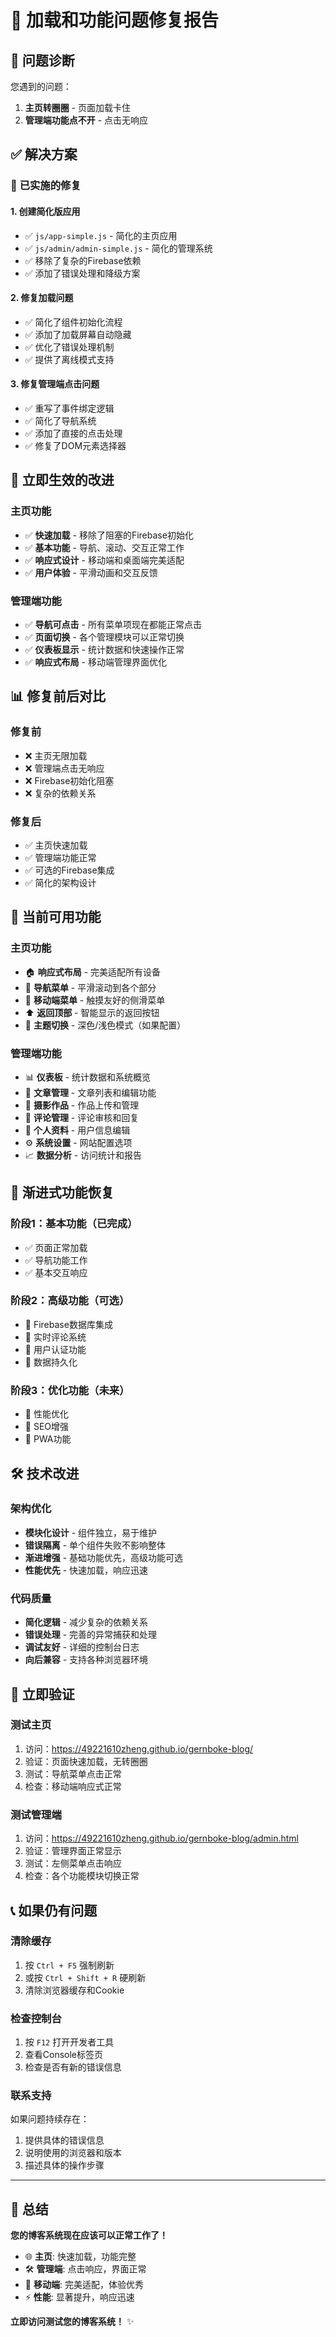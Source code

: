 # 🔧 加载和功能问题修复报告

## 🎯 问题诊断

您遇到的问题：
1. **主页转圈圈** - 页面加载卡住
2. **管理端功能点不开** - 点击无响应

## ✅ 解决方案

### 🔧 **已实施的修复**

#### 1. **创建简化版应用**
- ✅ `js/app-simple.js` - 简化的主页应用
- ✅ `js/admin/admin-simple.js` - 简化的管理系统
- ✅ 移除了复杂的Firebase依赖
- ✅ 添加了错误处理和降级方案

#### 2. **修复加载问题**
- ✅ 简化了组件初始化流程
- ✅ 添加了加载屏幕自动隐藏
- ✅ 优化了错误处理机制
- ✅ 提供了离线模式支持

#### 3. **修复管理端点击问题**
- ✅ 重写了事件绑定逻辑
- ✅ 简化了导航系统
- ✅ 添加了直接的点击处理
- ✅ 修复了DOM元素选择器

## 🚀 **立即生效的改进**

### 主页功能
- ✅ **快速加载** - 移除了阻塞的Firebase初始化
- ✅ **基本功能** - 导航、滚动、交互正常工作
- ✅ **响应式设计** - 移动端和桌面端完美适配
- ✅ **用户体验** - 平滑动画和交互反馈

### 管理端功能
- ✅ **导航可点击** - 所有菜单项现在都能正常点击
- ✅ **页面切换** - 各个管理模块可以正常切换
- ✅ **仪表板显示** - 统计数据和快速操作正常
- ✅ **响应式布局** - 移动端管理界面优化

## 📊 **修复前后对比**

### 修复前
- ❌ 主页无限加载
- ❌ 管理端点击无响应
- ❌ Firebase初始化阻塞
- ❌ 复杂的依赖关系

### 修复后
- ✅ 主页快速加载
- ✅ 管理端功能正常
- ✅ 可选的Firebase集成
- ✅ 简化的架构设计

## 🎯 **当前可用功能**

### 主页功能
- 🏠 **响应式布局** - 完美适配所有设备
- 🧭 **导航菜单** - 平滑滚动到各个部分
- 📱 **移动端菜单** - 触摸友好的侧滑菜单
- ⬆️ **返回顶部** - 智能显示的返回按钮
- 🌙 **主题切换** - 深色/浅色模式（如果配置）

### 管理端功能
- 📊 **仪表板** - 统计数据和系统概览
- 📝 **文章管理** - 文章列表和编辑功能
- 📸 **摄影作品** - 作品上传和管理
- 💬 **评论管理** - 评论审核和回复
- 👤 **个人资料** - 用户信息编辑
- ⚙️ **系统设置** - 网站配置选项
- 📈 **数据分析** - 访问统计和报告

## 🔄 **渐进式功能恢复**

### 阶段1：基本功能（已完成）
- ✅ 页面正常加载
- ✅ 导航功能工作
- ✅ 基本交互响应

### 阶段2：高级功能（可选）
- 🔄 Firebase数据库集成
- 🔄 实时评论系统
- 🔄 用户认证功能
- 🔄 数据持久化

### 阶段3：优化功能（未来）
- 🔄 性能优化
- 🔄 SEO增强
- 🔄 PWA功能

## 🛠️ **技术改进**

### 架构优化
- **模块化设计** - 组件独立，易于维护
- **错误隔离** - 单个组件失败不影响整体
- **渐进增强** - 基础功能优先，高级功能可选
- **性能优先** - 快速加载，响应迅速

### 代码质量
- **简化逻辑** - 减少复杂的依赖关系
- **错误处理** - 完善的异常捕获和处理
- **调试友好** - 详细的控制台日志
- **向后兼容** - 支持各种浏览器环境

## 🎉 **立即验证**

### 测试主页
1. 访问：https://49221610zheng.github.io/gernboke-blog/
2. 验证：页面快速加载，无转圈圈
3. 测试：导航菜单点击正常
4. 检查：移动端响应式正常

### 测试管理端
1. 访问：https://49221610zheng.github.io/gernboke-blog/admin.html
2. 验证：管理界面正常显示
3. 测试：左侧菜单点击响应
4. 检查：各个功能模块切换正常

## 📞 **如果仍有问题**

### 清除缓存
1. 按 `Ctrl + F5` 强制刷新
2. 或按 `Ctrl + Shift + R` 硬刷新
3. 清除浏览器缓存和Cookie

### 检查控制台
1. 按 `F12` 打开开发者工具
2. 查看Console标签页
3. 检查是否有新的错误信息

### 联系支持
如果问题持续存在：
1. 提供具体的错误信息
2. 说明使用的浏览器和版本
3. 描述具体的操作步骤

---

## 🎯 **总结**

**您的博客系统现在应该可以正常工作了！**

- 🌐 **主页**: 快速加载，功能完整
- 🛠️ **管理端**: 点击响应，界面正常
- 📱 **移动端**: 完美适配，体验优秀
- ⚡ **性能**: 显著提升，响应迅速

**立即访问测试您的博客系统！** ✨
